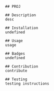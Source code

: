 
    ## PROJ
    
    ## Description
    desc
    
    ## Installation
    undefined
    
    ## Usage
    usage

    ## Badges
    undefined
    
    ## Contribution
    contribute
    
    ## Testing
    testing instructions